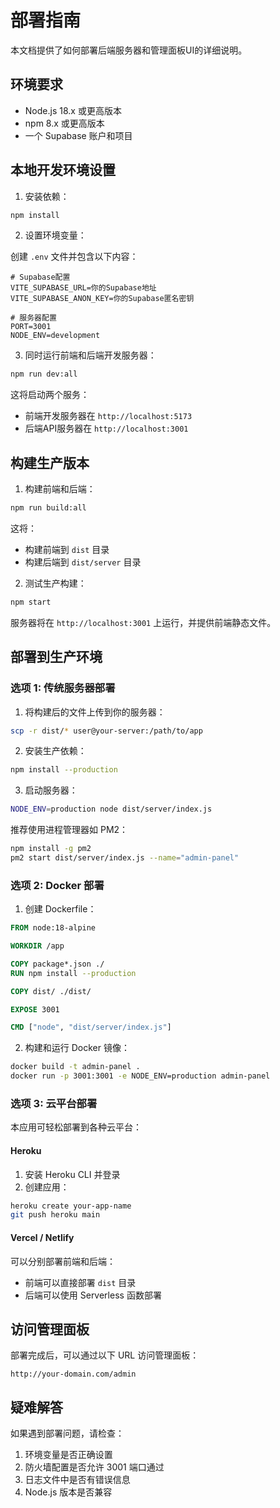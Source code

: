 # 部署指南

本文档提供了如何部署后端服务器和管理面板UI的详细说明。

## 环境要求

- Node.js 18.x 或更高版本
- npm 8.x 或更高版本
- 一个 Supabase 账户和项目

## 本地开发环境设置

1. 安装依赖：

```bash
npm install
```

2. 设置环境变量：

创建 `.env` 文件并包含以下内容：

```env
# Supabase配置
VITE_SUPABASE_URL=你的Supabase地址
VITE_SUPABASE_ANON_KEY=你的Supabase匿名密钥

# 服务器配置
PORT=3001
NODE_ENV=development
```

3. 同时运行前端和后端开发服务器：

```bash
npm run dev:all
```

这将启动两个服务：
- 前端开发服务器在 `http://localhost:5173`
- 后端API服务器在 `http://localhost:3001`

## 构建生产版本

1. 构建前端和后端：

```bash
npm run build:all
```

这将：
- 构建前端到 `dist` 目录
- 构建后端到 `dist/server` 目录

2. 测试生产构建：

```bash
npm start
```

服务器将在 `http://localhost:3001` 上运行，并提供前端静态文件。

## 部署到生产环境

### 选项 1: 传统服务器部署

1. 将构建后的文件上传到你的服务器：

```bash
scp -r dist/* user@your-server:/path/to/app
```

2. 安装生产依赖：

```bash
npm install --production
```

3. 启动服务器：

```bash
NODE_ENV=production node dist/server/index.js
```

推荐使用进程管理器如 PM2：

```bash
npm install -g pm2
pm2 start dist/server/index.js --name="admin-panel"
```

### 选项 2: Docker 部署

1. 创建 Dockerfile：

```dockerfile
FROM node:18-alpine

WORKDIR /app

COPY package*.json ./
RUN npm install --production

COPY dist/ ./dist/

EXPOSE 3001

CMD ["node", "dist/server/index.js"]
```

2. 构建和运行 Docker 镜像：

```bash
docker build -t admin-panel .
docker run -p 3001:3001 -e NODE_ENV=production admin-panel
```

### 选项 3: 云平台部署

本应用可轻松部署到各种云平台：

#### Heroku

1. 安装 Heroku CLI 并登录
2. 创建应用：

```bash
heroku create your-app-name
git push heroku main
```

#### Vercel / Netlify

可以分别部署前端和后端：
- 前端可以直接部署 `dist` 目录
- 后端可以使用 Serverless 函数部署

## 访问管理面板

部署完成后，可以通过以下 URL 访问管理面板：

```
http://your-domain.com/admin
```

## 疑难解答

如果遇到部署问题，请检查：

1. 环境变量是否正确设置
2. 防火墙配置是否允许 3001 端口通过
3. 日志文件中是否有错误信息
4. Node.js 版本是否兼容 